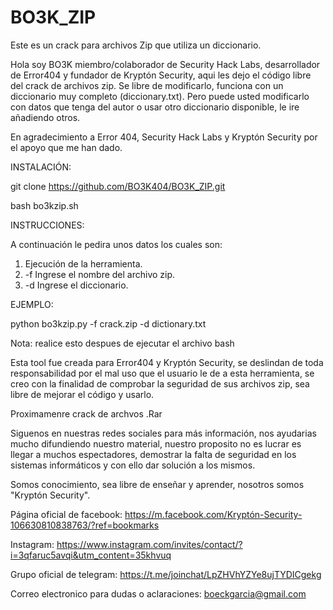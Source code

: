# BO3K_ZIP
Este es un crack para archivos Zip que utiliza un diccionario.

Hola soy BO3K miembro/colaborador de Security Hack Labs, desarrollador de Error404 y fundador de Kryptón Security, aqui les dejo el código libre del crack de archivos zip.
Se libre de modificarlo, funciona con un diccionario muy completo (diccionary.txt).
Pero puede usted modificarlo con datos que tenga del autor o usar otro diccionario disponible, le ire añadiendo otros.

En agradecimiento a Error 404, Security Hack Labs y Kryptón Security por el apoyo que me han dado.
 
INSTALACIÓN:

git clone https://github.com/BO3K404/BO3K_ZIP.git

bash bo3kzip.sh 

INSTRUCCIONES:

A continuación le pedira unos datos los cuales son: 
1) Ejecución de la herramienta.
2) -f Ingrese el nombre del archivo zip.  
3) -d Ingrese el diccionario. 

EJEMPLO:

python bo3kzip.py -f crack.zip -d dictionary.txt 

Nota: realice esto despues de ejecutar el archivo bash

Esta tool fue creada para Error404 y Kryptón Security, se deslindan de toda responsabilidad por el mal uso que el usuario le de a esta herramienta, se creo con la finalidad de comprobar la seguridad de sus archivos zip, sea libre de mejorar el código y usarlo.

Proximamenre crack de archvos .Rar

Siguenos en nuestras redes sociales para más información, nos ayudarias mucho difundiendo nuestro material, nuestro proposito no es lucrar es llegar a muchos espectadores, demostrar la falta de seguridad en los sistemas informáticos y con ello dar solución a los mismos.

Somos conocimiento, sea libre de enseñar y aprender, nosotros somos "Kryptón Security".

Página oficial de facebook: https://m.facebook.com/Kryptón-Security-106630810838763/?ref=bookmarks

Instagram: https://www.instagram.com/invites/contact/?i=3qfaruc5avqi&utm_content=35khvuq 

Grupo oficial de telegram: https://t.me/joinchat/LpZHVhYZYe8ujTYDICgekg

Correo electronico para dudas o aclaraciones: boeckgarcia@gmail.com
